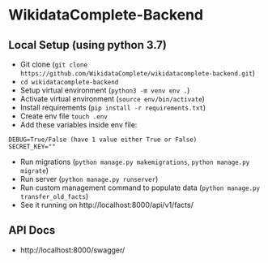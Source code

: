# WikidataComplete-Backend

## Local Setup (using python 3.7)

- Git clone (`git clone https://github.com/WikidataComplete/wikidatacomplete-backend.git`)
- `cd wikidatacomplete-backend`
- Setup virtual environment (`python3 -m venv env .`)
- Activate virtual environment (`source env/bin/activate`)
- Install requirements (`pip install -r requirements.txt`)
- Create env file `touch .env`
- Add these variables inside env file:

```
DEBUG=True/False (have 1 value either True or False)
SECRET_KEY=""
```

- Run migrations (`python manage.py makemigrations`, `python manage.py migrate`)
- Run server (`python manage.py runserver`)
- Run custom management command to populate data (`python manage.py transfer_old_facts`)
- See it running on http://localhost:8000/api/v1/facts/

## API Docs

- http://localhost:8000/swagger/
